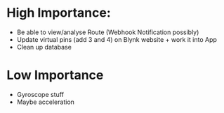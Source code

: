 # High Importance:
- Be able to view/analyse Route (Webhook Notification possibly)
- Update virtual pins (add 3 and 4) on Blynk website + work it into App
- Clean up database

# Low Importance
- Gyroscope stuff
- Maybe acceleration
